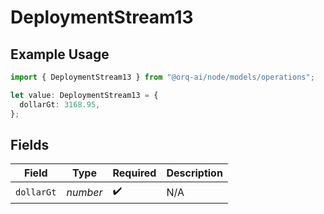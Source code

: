 # DeploymentStream13

## Example Usage

```typescript
import { DeploymentStream13 } from "@orq-ai/node/models/operations";

let value: DeploymentStream13 = {
  dollarGt: 3168.95,
};
```

## Fields

| Field              | Type               | Required           | Description        |
| ------------------ | ------------------ | ------------------ | ------------------ |
| `dollarGt`         | *number*           | :heavy_check_mark: | N/A                |